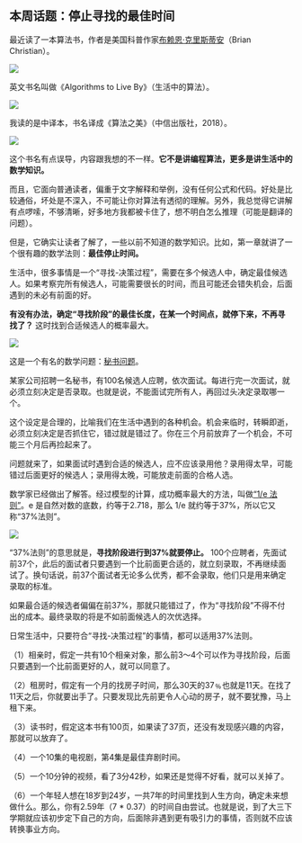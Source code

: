 ## 本周话题：停止寻找的最佳时间

最近读了一本算法书，作者是美国科普作家[布赖恩·克里斯蒂安](https://brianchristian.org/)（Brian Christian）。

![](https://cdn.beekka.com/blogimg/asset/202301/bg2023010202.webp)

英文书名叫做《Algorithms to Live By》（生活中的算法）。

![](https://cdn.beekka.com/blogimg/asset/202301/bg2023010203.webp)

我读的是中译本，书名译成《算法之美》（中信出版社，2018）。

![](https://cdn.beekka.com/blogimg/asset/202301/bg2023010204.webp)

这个书名有点误导，内容跟我想的不一样。**它不是讲编程算法，更多是讲生活中的数学知识。**

而且，它面向普通读者，偏重于文字解释和举例，没有任何公式和代码。好处是比较通俗，坏处是不深入，不可能让你对算法有透彻的理解。另外，我总觉得它讲解有点啰嗦，不够清晰，好多地方我都被卡住了，想不明白怎么推理（可能是翻译的问题）。

但是，它确实让读者了解了，一些以前不知道的数学知识。比如，第一章就讲了一个很有趣的数学法则：**最佳停止时间。**

生活中，很多事情是一个“寻找-决策过程”，需要在多个候选人中，确定最佳候选人。如果考察完所有候选人，可能需要很长的时间，而且可能还会错失机会，后面遇到的未必有前面的好。

**有没有办法，确定“寻找阶段”的最佳长度，在某一个时间点，就停下来，不再寻找了？** 这时找到合适候选人的概率最大。

![](https://cdn.beekka.com/blogimg/asset/202301/bg2023010205.webp)

这是一个有名的数学问题：[秘书问题](https://en.wikipedia.org/wiki/Secretary_problem)。

某家公司招聘一名秘书，有100名候选人应聘，依次面试。每进行完一次面试，就必须立刻决定是否录取。也就是说，不能面试完所有人，再回过头决定录取哪一个。

这个设定是合理的，比喻我们在生活中遇到的各种机会。机会来临时，转瞬即逝，必须立刻决定是否抓住它，错过就是错过了。你在三个月前放弃了一个机会，不可能三个月后再捡起来了。

问题就来了，如果面试时遇到合适的候选人，应不应该录用他？录用得太早，可能错过后面更好的候选人；录用得太晚，可能放走前面的合格人选。

数学家已经做出了解答。经过模型的计算，成功概率最大的方法，叫做[“1/e 法则”](https://en.wikipedia.org/wiki/Secretary_problem#1/e-law_of_best_choice)。e 是自然对数的底数，约等于2.718，那么 1/e 就约等于37%，所以它又称“37%法则”。

![](https://cdn.beekka.com/blogimg/asset/202301/bg2023010206.webp)

“37%法则”的意思就是，**寻找阶段进行到37%就要停止。** 100个应聘者，先面试前37个，此后的面试者只要遇到一个比前面更合适的，就立刻录取，不再继续面试了。换句话说，前37个面试者无论多么优秀，都不会录取，他们只是用来确定录取的标准。

如果最合适的候选者偏偏在前37%，那就只能错过了，作为“寻找阶段”不得不付出的成本。最终录取的将是不如前面候选人的次优选择。

日常生活中，只要符合“寻找-决策过程”的事情，都可以适用37%法则。

（1）相亲时，假定一共有10个相亲对象，那么前3～4个可以作为寻找阶段，后面只要遇到一个比前面更好的人，就可以同意了。

（2）租房时，假定有一个月的找房子时间，那么30天的37﹪也就是11天。在找了11天之后，你就要出手了。只要发现比先前更令人心动的房子，就不要犹豫，马上租下来。

（3）读书时，假定这本书有100页，如果读了37页，还没有发现感兴趣的内容，那就可以放弃了。

（4）一个10集的电视剧，第4集是最佳弃剧时间。

（5）一个10分钟的视频，看了3分42秒，如果还是觉得不好看，就可以关掉了。

（6）一个年轻人想在18岁到24岁，一共7年的时间里找到人生方向，确定未来想做什么。那么，你有2.59年（7 * 0.37）的时间自由尝试。也就是说，到了大三下学期就应该初步定下自己的方向，后面除非遇到更有吸引力的事情，否则就不应该转换事业方向。
